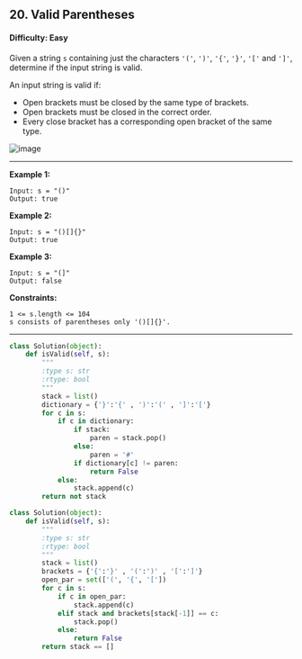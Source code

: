 ## 20. Valid Parentheses

#### Difficulty: Easy

Given a string ```s``` containing just the characters ```'('```, ```')'```, ```'{'```, ```'}'```, ```'['``` and ```']'```, determine if the input string is valid.

An input string is valid if:

- Open brackets must be closed by the same type of brackets.
- Open brackets must be closed in the correct order.
- Every close bracket has a corresponding open bracket of the same type.

![image](https://user-images.githubusercontent.com/35042430/207241914-2de3acf7-bcc0-42ae-9897-ed929081e03a.png)

---

__Example 1:__
```
Input: s = "()"
Output: true
```

__Example 2:__
```
Input: s = "()[]{}"
Output: true
```

__Example 3:__
```
Input: s = "(]"
Output: false
```

__Constraints:__
```
1 <= s.length <= 104
s consists of parentheses only '()[]{}'.
```

---

```Python
class Solution(object):
    def isValid(self, s):
        """
        :type s: str
        :rtype: bool
        """
        stack = list()
        dictionary = {'}':'{' , ')':'(' , ']':'['}
        for c in s:
            if c in dictionary:
                if stack:
                    paren = stack.pop()
                else:
                    paren = '#'
                if dictionary[c] != paren:
                    return False
            else:
                stack.append(c)
        return not stack
```

```Python
class Solution(object):
    def isValid(self, s):
        """
        :type s: str
        :rtype: bool
        """
        stack = list()
        brackets = {'{':'}' , '(':')' , '[':']'}
        open_par = set(['(', '{', '['])
        for c in s:
            if c in open_par:
                stack.append(c)
            elif stack and brackets[stack[-1]] == c:
                stack.pop()
            else:
                return False
        return stack == []
```

